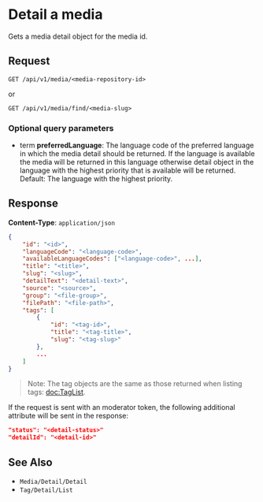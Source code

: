 # Detail a media

Gets a media detail object for the media id.

## Request

    GET /api/v1/media/<media-repository-id>

or

    GET /api/v1/media/find/<media-slug>

### Optional query parameters

- term **preferredLanguage**: The language code of the preferred language in which the media detail should be returned. If the language is available the media will be returned in this language otherwise detail object in the language with the highest priority that is available will be returned. Default: The language with the highest priority.  

## Response

**Content-Type**: `application/json`

```json
{
    "id": "<id>",
    "languageCode": "<language-code>",
    "availableLanguageCodes": ["<language-code>", ...],
    "title": "<title>",
    "slug": "<slug>",
    "detailText": "<detail-text>",
    "source": "<source>",
    "group": "<file-group>",
    "filePath": "<file-path>",
    "tags": [
        {
            "id": "<tag-id>",
            "title": "<tag-title>",
            "slug": "<tag-slug>"
        },
        ...
    ]
}
```

> Note: The tag objects are the same as those returned when listing tags: <doc:TagList>.

If the request is sent with an moderator token, the following additional attribute will be sent in the response: 

```json
"status": "<detail-status>"
"detailId": "<detail-id>"
```

## See Also

* ``Media/Detail/Detail``
* ``Tag/Detail/List``
